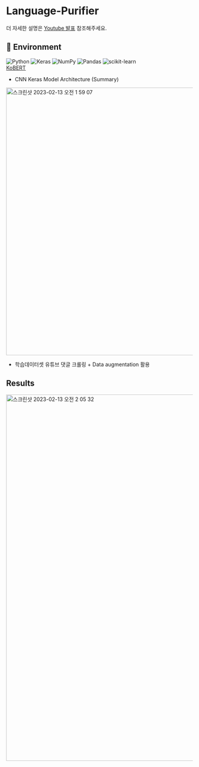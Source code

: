 # Language-Purifier

더 자세한 설명은 [Youtube 발표](https://www.youtube.com/watch?v=xWSh-vZajD4) 참조해주세요.

## 🌈 Environment
![Python](https://img.shields.io/badge/python-3670A0?style=for-the-badge&logo=python&logoColor=ffdd54) ![Keras](https://img.shields.io/badge/Keras-%23D00000.svg?style=for-the-badge&logo=Keras&logoColor=white) ![NumPy](https://img.shields.io/badge/numpy-%23013243.svg?style=for-the-badge&logo=numpy&logoColor=white) ![Pandas](https://img.shields.io/badge/pandas-%23150458.svg?style=for-the-badge&logo=pandas&logoColor=white) ![scikit-learn](https://img.shields.io/badge/scikit--learn-%23F7931E.svg?style=for-the-badge&logo=scikit-learn&logoColor=white) <br/>
[KoBERT](https://github.com/SKTBrain/KoBERT)

* CNN Keras Model Architecture (Summary)
<img width="722" alt="스크린샷 2023-02-13 오전 1 59 07" src="https://user-images.githubusercontent.com/44994011/218325273-09882d9e-d414-4358-b692-77aeed84e713.png">

* 학습데이터셋 
유튜브 댓글 크롤링 + Data augmentation 활용 

## Results

<img width="988" alt="스크린샷 2023-02-13 오전 2 05 32" src="https://user-images.githubusercontent.com/44994011/218325589-eca0d04c-9d0d-4d12-b409-47799026b0d6.png">
